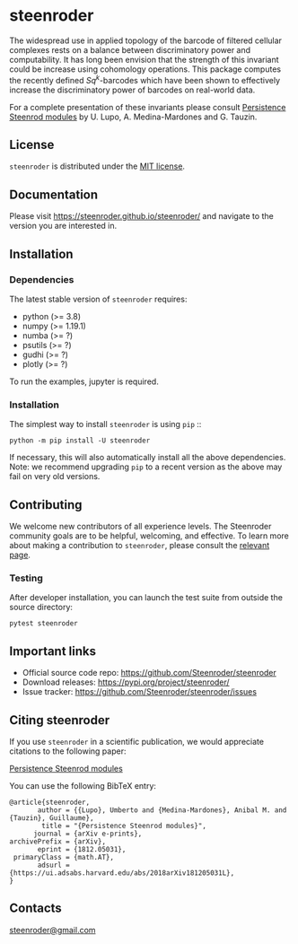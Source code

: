 # steenroder


The widespread use in applied topology of the barcode of filtered cellular complexes rests on a balance between discriminatory power and computability. It has long been envision that the strength of this invariant could be increase using cohomology operations. This package computes the recently defined *Sq*<sup>*k*</sup>-barcodes which have been shown to effectively increase the discriminatory power of barcodes on real-world data.


For a complete presentation of these invariants please consult [Persistence Steenrod modules](https://arxiv.org/abs/1812.05031) by U. Lupo, A. Medina-Mardones and G. Tauzin.


## License

``steenroder`` is distributed under the [MIT license](https://github.com/Steenroder/steenroder/LICENSE).


## Documentation

Please visit https://steenroder.github.io/steenroder/ and navigate to the version you are interested in.


## Installation

### Dependencies


The latest stable version of ``steenroder`` requires:

- python (>= 3.8)
- numpy (>= 1.19.1)
- numba (>= ?)
- psutils (>= ?)
- gudhi (>= ?)
- plotly (>= ?)

To run the examples, jupyter is required.

### Installation

The simplest way to install ``steenroder`` is using ``pip``   ::

    python -m pip install -U steenroder

If necessary, this will also automatically install all the above dependencies. Note: we recommend
upgrading ``pip`` to a recent version as the above may fail on very old versions.


## Contributing

We welcome new contributors of all experience levels. The Steenroder
community goals are to be helpful, welcoming, and effective. To learn more about
making a contribution to ``steenroder``, please consult the [relevant page](https://github.com/Steenroder/steenroder/CONTRIBUTING.md).

### Testing

After developer installation, you can launch the test suite from outside the
source directory:

    pytest steenroder


## Important links

- Official source code repo: https://github.com/Steenroder/steenroder
- Download releases: https://pypi.org/project/steenroder/
- Issue tracker: https://github.com/Steenroder/steenroder/issues


## Citing steenroder

If you use ``steenroder`` in a scientific publication, we would appreciate citations to the following paper:

   [Persistence Steenrod modules](https://arxiv.org/abs/1812.05031)

You can use the following BibTeX entry:

    @article{steenroder,
           author = {{Lupo}, Umberto and {Medina-Mardones}, Anibal M. and {Tauzin}, Guillaume},
            title = "{Persistence Steenrod modules}",
          journal = {arXiv e-prints},
    archivePrefix = {arXiv},
           eprint = {1812.05031},
     primaryClass = {math.AT},
           adsurl = {https://ui.adsabs.harvard.edu/abs/2018arXiv181205031L},
    }

## Contacts


steenroder@gmail.com
